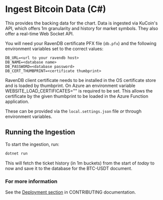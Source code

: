 # Ingest Bitcoin Data (C#)

This provides the backing data for the chart. Data is ingested via KuCoin's API, which offers 1m granularity and history for market symbols. They also offer a real-time Web Socket API.

You will need your RavenDB certificate PFX file (`db.pfx`) and the following environment variables set to the correct values:

```
DB_URL=<url to your ravendb host>
DB_NAME=<database name>
DB_PASSWORD=<database password>
DB_CERT_THUMBPRINT=<certificate thumbprint>
```

RavenDB client certificate needs to be installed in the OS certificate store and is loaded by thumbprint.
On Azure an environment variable WEBSITE_LOAD_CERTIFICATES="<cert thumbprint>" is required to be set. This allows the certificate by the given thumbprint to be loaded in the Azure Function application.

These can be provided via the `local.settings.json` file _or_ through environment variables.

## Running the Ingestion

To start the ingestion, run:

```sh
dotnet run
```

This will fetch the ticket history (in 1m buckets) from the start of _today_ to now and save it to the database for the BTC-USDT document.

### For more information

See the [Deployment section](../../CONTRIBUTING.md) in CONTRIBUTING documentation.